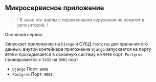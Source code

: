 Микросервисное приложение
---

> ! Я знаю что файлы с переменными окружения не комитят в репозиторий,
> !

Основной сервис:

Запускает приложение на `Django` и СУБД `Postgres` для 
хранения его данных, внутри контейнера приложение `Django`
запускается на порту `8000` и прокидывается в основную систему 
на `9000` порт. `Postgres` прокидывается с `5432` на `9001` порт 

  - `Django` Порт: `9000`
  - `Postgres` Порт: `9001`





